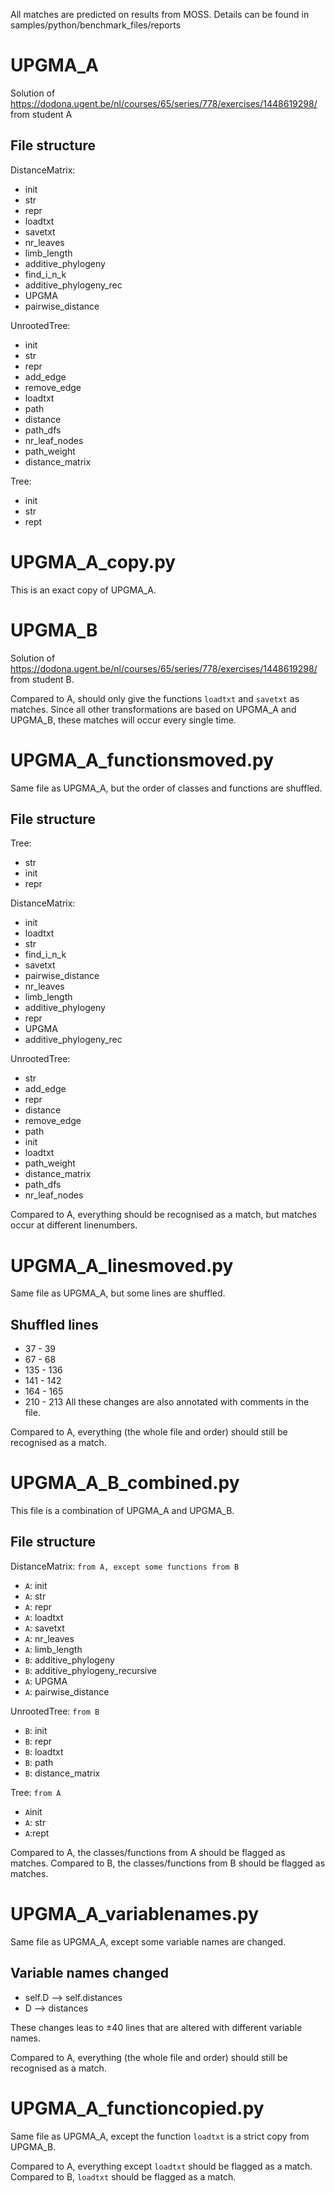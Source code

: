 All matches are predicted on results from MOSS. Details can be found in samples/python/benchmark_files/reports

# UPGMA_A
Solution of https://dodona.ugent.be/nl/courses/65/series/778/exercises/1448619298/
from student A

## File structure
DistanceMatrix:
- init
- str
- repr
- loadtxt
- savetxt
- nr_leaves
- limb_length
- additive_phylogeny
- find_i_n_k
- additive_phylogeny_rec
- UPGMA
- pairwise_distance

UnrootedTree:
- init
- str
- repr
- add_edge
- remove_edge
- loadtxt
- path
- distance
- path_dfs
- nr_leaf_nodes
- path_weight
- distance_matrix

Tree:
- init
- str
- rept

# UPGMA_A_copy.py
This is an exact copy of UPGMA_A.

# UPGMA_B
Solution of https://dodona.ugent.be/nl/courses/65/series/778/exercises/1448619298/
from student B.

Compared to A, should only give the functions `loadtxt` and `savetxt` as matches.
Since all other transformations are based on UPGMA_A and UPGMA_B, these matches will occur every single time.

# UPGMA_A_functionsmoved.py
Same file as UPGMA_A, but the order of classes and functions are shuffled.
## File structure
Tree:
- str
- init
- repr

DistanceMatrix:
- init
- loadtxt
- str
- find_i_n_k
- savetxt
- pairwise_distance
- nr_leaves
- limb_length
- additive_phylogeny
- repr
- UPGMA
- additive_phylogeny_rec

UnrootedTree:
- str
- add_edge
- repr
- distance
- remove_edge
- path
- init
- loadtxt
- path_weight
- distance_matrix
- path_dfs
- nr_leaf_nodes

Compared to A, everything should be recognised as a match, but matches occur at different linenumbers.


# UPGMA_A_linesmoved.py
Same file as UPGMA_A, but some lines are shuffled.
## Shuffled lines
- 37 - 39
- 67 - 68
- 135 - 136
- 141 - 142
- 164 - 165
- 210 - 213
All these changes are also annotated with comments in the file.

Compared to A, everything (the whole file and order) should still be recognised as a match.

# UPGMA_A_B_combined.py
This file is a combination of UPGMA_A and UPGMA_B.
## File structure
DistanceMatrix: `from A, except some functions from B`
- `A`: init
- `A`: str
- `A`: repr
- `A`: loadtxt
- `A`: savetxt
- `A`: nr_leaves
- `A`: limb_length
- `B`: additive_phylogeny
- `B`: additive_phylogeny_recursive
- `A`: UPGMA
- `A`: pairwise_distance

UnrootedTree: `from B`
- `B`: init
- `B`: repr
- `B`: loadtxt
- `B`: path
- `B`: distance_matrix

Tree: `from A`
- `A`init
- `A`: str
- `A`:rept

Compared to A, the classes/functions from A should be flagged as matches.
Compared to B, the classes/functions from B should be flagged as matches.

# UPGMA_A_variablenames.py
Same file as UPGMA_A, except some variable names are changed.
## Variable names changed
- self.D --> self.distances
- D --> distances

These changes leas to ±40 lines that are altered with different variable names.

Compared to A, everything (the whole file and order) should still be recognised as a match.

# UPGMA_A_functioncopied.py
Same file as UPGMA_A, except the function `loadtxt` is a strict copy from UPGMA_B.

Compared to A, everything except `loadtxt` should be flagged as a match.
Compared to B, `loadtxt` should be flagged as a match.